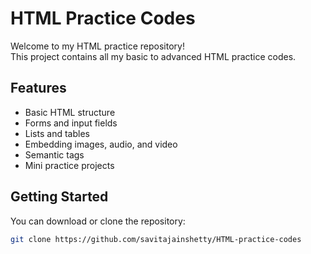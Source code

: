# HTML Practice Codes

Welcome to my HTML practice repository!  
This project contains all my basic to advanced HTML practice codes.

## Features

- Basic HTML structure
- Forms and input fields
- Lists and tables
- Embedding images, audio, and video
- Semantic tags
- Mini practice projects

## Getting Started

You can download or clone the repository:

```bash
git clone https://github.com/savitajainshetty/HTML-practice-codes
